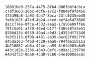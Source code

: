 
                18801bd9-237a-4475-8fb4-9063bbf4cbca
                c7df3663-26bc-4cf6-a7c2-f0849f9fd456
                473d90a8-1a93-4b47-8bca-23fc0235eb48
                fa6b102f-47ed-4b24-aced-bef4a6473600
                d2cc77ee-0fce-4532-aea2-17a56e09ffe6
                f9fc5a91-af79-48ed-b17f-f48e287a5e51
                8280d134-6539-49a4-a9d3-1d352df73340
                fe9f2115-0f08-4431-aa39-6ec62fd9c7f6
                d45da363-f4bd-4c29-aaa0-794fde15b151
                4b716082-ab6a-424e-aa59-6f6fd303a6d5
                443c1d2b-2306-4343-8efc-c89ac1139790
                64d42f33-0da8-4cd0-9c60-54e1000decdc
                